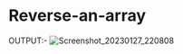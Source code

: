 # Reverse-an-array
OUTPUT:-
![Screenshot_20230127_220808](https://user-images.githubusercontent.com/123332619/215142812-937af641-421d-4788-8acb-0ea7194c5043.png)
